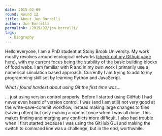 ```yaml
---
date: 2015-02-09
round: Round 12
title: About Jon Borrelli
author: Jon Borrelli
permalink: /2015/02/jon-borrelli/
tags:
  - Biography
---
```

Hello everyone, I am a PhD student at Stony Brook University. My work mostly revolves around ecological networks ([check out my Github page here](https://github.com/jjborrelli)), with my current focus being the stability of the basic building blocks of food webs. I am familiar with R and in my own work I primarily use a numerical simulation based approach. Currently I am trying to add to my programming skill set by learning Python and JavaScript.   

*What I found hardest about using Git the first time was...*

... just using version control properly. Before I started using GitHub I had never even heard of version control. I was (and I am still) not very good at the write-save-commit workflow, instead making large changes to files (saving often) but only making a commit once when I was all done. This makes finding and merging any conflicts more difficult. I also had trouble when I first started because I was using the GitHub GUI and making the switch to command line was a challenge, but in the end, worthwhile.   